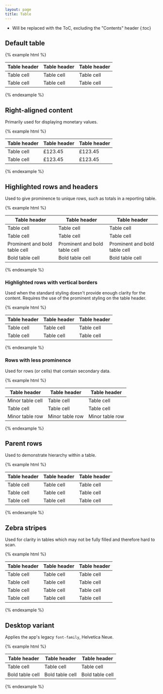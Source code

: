 ```yaml
---
layout: page
title: Table
---
```


* Will be replaced with the ToC, excluding the "Contents" header
{:toc}


## Default table

{% example html %}
<table class="Table">
  <thead>
    <tr>
      <th>Table header</th>
      <th>Table header</th>
      <th>Table header</th>
    </tr>
  </thead>
  <tbody>
    <tr>
      <td>Table cell</td>
      <td>Table cell</td>
      <td>Table cell</td>
    </tr>
    <tr>
      <td>Table cell</td>
      <td>Table cell</td>
      <td>Table cell</td>
    </tr>
  </tbody>
</table>
{% endexample %}

## Right-aligned content

Primarily used for displaying monetary values.

{% example html %}
<table class="Table Table--text-align--right">
  <thead>
    <tr>
      <th class="Table-cell Table-cell--text-align--left">Table header</th>
      <th>Table header</th>
      <th>Table header</th>
    </tr>
  </thead>
  <tbody>
    <tr>
      <td class="Table-cell Table-cell--text-align--left">Table cell</td>
      <td>£123.45</td>
      <td>£123.45</td>
    </tr>
    <tr>
      <td class="Table-cell Table-cell--text-align--left">Table cell</td>
      <td>£123.45</td>
      <td>£123.45</td>
    </tr>
  </tbody>
</table>
{% endexample %}

## Highlighted rows and headers

Used to give prominence to unique rows, such as totals in a reporting table.

{% example html %}
<table class="Table">
  <thead>
    <tr>
      <th class="Table-header Table-header--prominent">Table header</th>
      <th class="Table-header Table-header--prominent">Table header</th>
      <th class="Table-header Table-header--prominent">Table header</th>
    </tr>
  </thead>
  <tbody>
    <tr>
      <td>Table cell</td>
      <td>Table cell</td>
      <td>Table cell</td>
    </tr>
    <tr>
      <td>Table cell</td>
      <td>Table cell</td>
      <td>Table cell</td>
    </tr>
    <tr class="Table-row Table-row--prominent Table-row--bold">
      <td class="Table-cell">Prominent and bold table cell</td>
      <td class="Table-cell">Prominent and bold table cell</td>
      <td class="Table-cell">Prominent and bold table cell</td>
    </tr>
    <tr class="Table-row Table-row--bold">
      <td class="Table-cell">Bold table cell</td>
      <td class="Table-cell">Bold table cell</td>
      <td class="Table-cell">Bold table cell</td>
    </tr>
  </tbody>
</table>
{% endexample %}

### Highlighted rows with vertical borders

Used when the standard styling doesn't provide enough clarity for the content. Requires the use of the prominent styling on the table header.

{% example html %}
<table class="Table">
  <thead>
    <tr class="Table-row Table-row--verticalBorders Table-row--verticalBorders--white">
      <th class="Table-header Table-header--prominent">Table header</th>
      <th class="Table-header Table-header--prominent">Table header</th>
      <th class="Table-header Table-header--prominent">Table header</th>
    </tr>
  </thead>
  <tbody>
    <tr class="Table-row Table-row--verticalBorders">
      <td>Table cell</td>
      <td>Table cell</td>
      <td>Table cell</td>
    </tr>
    <tr class="Table-row Table-row--verticalBorders">
      <td>Table cell</td>
      <td>Table cell</td>
      <td>Table cell</td>
    </tr>
  </tbody>
</table>
{% endexample %}

### Rows with less prominence

Used for rows (or cells) that contain secondary data.

{% example html %}
<table class="Table">
  <thead>
    <tr>
      <th>Table header</th>
      <th>Table header</th>
      <th>Table header</th>
    </tr>
  </thead>
  <tbody>
    <tr>
      <td class="Table-cell--minor">Minor table cell</td>
      <td>Table cell</td>
      <td>Table cell</td>
    </tr>
    <tr>
      <td>Table cell</td>
      <td>Table cell</td>
      <td>Table cell</td>
    </tr>
    <tr class="Table-row Table-row--minor">
      <td>Minor table row</td>
      <td>Minor table row</td>
      <td>Minor table row</td>
    </tr>
  </tbody>
</table>
{% endexample %}

## Parent rows

Used to demonstrate hierarchy within a table.

{% example html %}
<table class="Table">
  <thead>
    <tr>
      <th>Table header</th>
      <th>Table header</th>
      <th>Table header</th>
    </tr>
  </thead>
  <tbody>
    <tr>
      <td>Table cell</td>
      <td>Table cell</td>
      <td>Table cell</td>
    </tr>
    <tr class="Table-row Table-row--parent">
      <td>Table cell</td>
      <td>Table cell</td>
      <td>Table cell</td>
    </tr>
    <tr>
      <td>Table cell</td>
      <td>Table cell</td>
      <td>Table cell</td>
    </tr>
  </tbody>
</table>
{% endexample %}

## Zebra stripes

Used for clarity in tables which may not be fully filled and therefore hard to scan.

{% example html %}
<table class="Table Table--zebraStripes">
  <thead>
    <tr>
      <th>Table header</th>
      <th>Table header</th>
      <th>Table header</th>
    </tr>
  </thead>
  <tbody>
    <tr>
      <td>Table cell</td>
      <td>Table cell</td>
      <td>Table cell</td>
    </tr>
    <tr>
      <td>Table cell</td>
      <td>Table cell</td>
      <td>Table cell</td>
    </tr>
    <tr>
      <td>Table cell</td>
      <td>Table cell</td>
      <td>Table cell</td>
    </tr>
    <tr>
      <td>Table cell</td>
      <td>Table cell</td>
      <td>Table cell</td>
    </tr>
  </tbody>
</table>
{% endexample %}

## Desktop variant

Applies the app's legacy `font-family`, Helvetica Neue.

{% example html %}
<table class="Table Table--desktop">
  <thead>
    <tr>
      <th>Table header</th>
      <th>Table header</th>
      <th>Table header</th>
    </tr>
  </thead>
  <tbody>
    <tr>
      <td>Table cell</td>
      <td>Table cell</td>
      <td>Table cell</td>
    </tr>
    <tr class="Table-row Table-row--bold">
      <td class="Table-cell">Bold table cell</td>
      <td class="Table-cell">Bold table cell</td>
      <td class="Table-cell">Bold table cell</td>
    </tr>
  </tbody>
</table>
{% endexample %}
